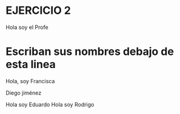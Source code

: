 # EJERCICIO 2

Hola soy el Profe

# Escriban sus nombres debajo de esta linea

Hola, soy Francisca

Diego jiménez

Hola soy Eduardo
Hola soy Rodrigo


